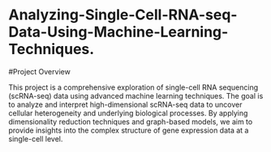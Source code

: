 # Analyzing-Single-Cell-RNA-seq-Data-Using-Machine-Learning-Techniques.

#Project Overview

This project is a comprehensive exploration of single-cell RNA sequencing (scRNA-seq) data using advanced machine learning techniques. The goal is to analyze and interpret high-dimensional scRNA-seq data to uncover cellular heterogeneity and underlying biological processes. By applying dimensionality reduction techniques and graph-based models, we aim to provide insights into the complex structure of gene expression data at a single-cell level.
